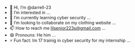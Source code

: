 - 👋 Hi, I’m @darrell-23
- 👀 I’m interested in ...
- 🌱 I’m currently learning cyber security ...
- 💞️ I’m looking to collaborate on my clothing website  ...
- 📫 How to reach me lilsenior223s@gmail.com ...
- 😄 Pronouns: He him  ...
- ⚡ Fun fact: Im 17 trainig in cyber security for my internship ...

<!---
darrell-23/darrell-23 is a ✨ special ✨ repository because its `README.md` (this file) appears on your GitHub profile.
You can click the Preview link to take a look at your changes.
--->
